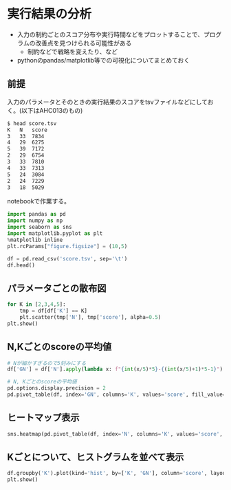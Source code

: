 # 実行結果の分析

- 入力の制約ごとのスコア分布や実行時間などをプロットすることで、プログラムの改善点を見つけられる可能性がある
  - 制約などで戦略を変えたり、など
- pythonのpandas/matplotlib等での可視化についてまとめておく

## 前提

入力のパラメータとそのときの実行結果のスコアをtsvファイルなどにしておく。(以下はAHC013のもの)

```bash
$ head score.tsv
K	N	score
3	33	7834
4	29	6275
5	39	7172
2	29	6754
3	33	7810
4	33	7313
5	24	3084
2	24	7229
3	18	5029
```

notebookで作業する。

```python
import pandas as pd
import numpy as np
import seaborn as sns
import matplotlib.pyplot as plt
%matplotlib inline
plt.rcParams["figure.figsize"] = (10,5)

df = pd.read_csv('score.tsv', sep='\t')
df.head()
```

## パラメータごとの散布図

```python
for K in [2,3,4,5]:
    tmp = df[df['K'] == K]
    plt.scatter(tmp['N'], tmp['score'], alpha=0.5)
plt.show()
```

## N,Kごとのscoreの平均値

```python
# Nが細かすぎるので5刻みにする
df['GN'] = df['N'].apply(lambda x: f"{int(x/5)*5}-{(int(x/5)+1)*5-1}")

# N, Kごとのscoreの平均値
pd.options.display.precision = 2
pd.pivot_table(df, index='GN', columns='K', values='score', fill_value='-')
```

## ヒートマップ表示

```python
sns.heatmap(pd.pivot_table(df, index='N', columns='K', values='score', fill_value=0))
```


## Kごとについて、ヒストグラムを並べて表示

```python
df.groupby('K').plot(kind='hist', by=['K', 'GN'], column='score', layout=(4,6), sharex=True, sharey=True, subplots=True, legend=None)
plt.show()
```